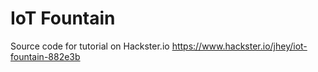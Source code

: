 # IoT Fountain
Source code for tutorial on Hackster.io
https://www.hackster.io/jhey/iot-fountain-882e3b
